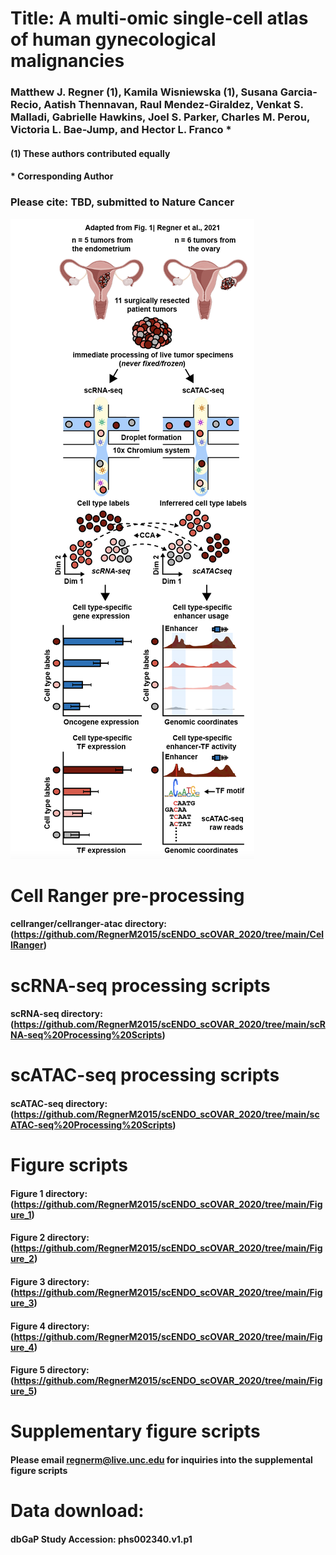 # Title: A multi-omic single-cell atlas of human gynecological malignancies 
### Matthew J. Regner (1), Kamila Wisniewska (1), Susana Garcia-Recio, Aatish Thennavan, Raul Mendez-Giraldez, Venkat S. Malladi, Gabrielle Hawkins, Joel S. Parker, Charles M. Perou, Victoria L. Bae-Jump, and Hector L. Franco *

####      (1) These authors contributed equally
####      * Corresponding Author 


### Please cite: TBD, submitted to Nature Cancer

![alt text](https://github.com/RegnerM2015/scENDO_scOVAR_2020/blob/main/Cartoon.png)

# Cell Ranger pre-processing
#### cellranger/cellranger-atac directory: (https://github.com/RegnerM2015/scENDO_scOVAR_2020/tree/main/CellRanger)

# scRNA-seq processing scripts
#### scRNA-seq directory: (https://github.com/RegnerM2015/scENDO_scOVAR_2020/tree/main/scRNA-seq%20Processing%20Scripts)

# scATAC-seq processing scripts
#### scATAC-seq directory: (https://github.com/RegnerM2015/scENDO_scOVAR_2020/tree/main/scATAC-seq%20Processing%20Scripts)

# Figure scripts
#### Figure 1 directory: (https://github.com/RegnerM2015/scENDO_scOVAR_2020/tree/main/Figure_1)
#### Figure 2 directory: (https://github.com/RegnerM2015/scENDO_scOVAR_2020/tree/main/Figure_2)
#### Figure 3 directory: (https://github.com/RegnerM2015/scENDO_scOVAR_2020/tree/main/Figure_3)
#### Figure 4 directory: (https://github.com/RegnerM2015/scENDO_scOVAR_2020/tree/main/Figure_4)
#### Figure 5 directory: (https://github.com/RegnerM2015/scENDO_scOVAR_2020/tree/main/Figure_5)

# Supplementary figure scripts
#### Please email regnerm@live.unc.edu for inquiries into the supplemental figure scripts

# Data download: 
#### dbGaP Study Accession: phs002340.v1.p1

